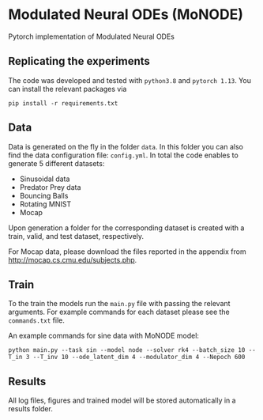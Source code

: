 # Modulated Neural ODEs (MoNODE)

Pytorch implementation of Modulated Neural ODEs

## Replicating the experiments
The code was developed and tested with `python3.8` and `pytorch 1.13`. You can install the relevant packages via 
```
pip install -r requirements.txt
```

## Data
Data is generated on the fly in the folder `data`. In this folder you can also find the data configuration file: `config.yml`. In total the code enables to generate 5 different datasets:
- Sinusoidal data
- Predator Prey data
- Bouncing Balls
- Rotating MNIST
- Mocap

Upon generation a folder for the corresponding dataset is created with a train, valid, and test dataset, respectively. 

For Mocap data, please download the files reported in the appendix from http://mocap.cs.cmu.edu/subjects.php. 

## Train

To the train the models run the `main.py` file with passing the relevant arguments. For example commands for each dataset please see the `commands.txt` file. 

An example commands for sine data with MoNODE model:
```
python main.py --task sin --model node --solver rk4 --batch_size 10 --T_in 3 --T_inv 10 --ode_latent_dim 4 --modulator_dim 4 --Nepoch 600
```

## Results

All log files, figures and trained model will be stored automatically in a results folder.

